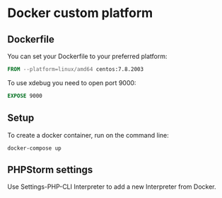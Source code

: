 # Docker custom platform

## Dockerfile
You can set your Dockerfile to your preferred platform:

```dockerfile
FROM --platform=linux/amd64 centos:7.8.2003
```
To use xdebug you need to open port 9000:

```dockerfile
EXPOSE 9000
```

## Setup

To create a docker container, run on the command line:

```shell
docker-compose up
```

## PHPStorm settings

Use Settings-PHP-CLI Interpreter to add a new Interpreter from Docker.
